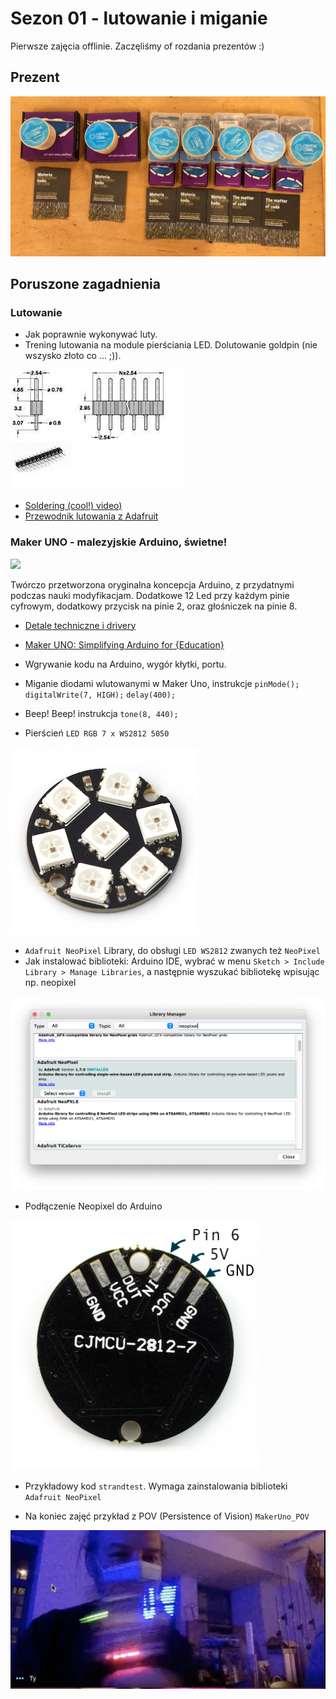 # Sezon 01 - lutowanie i miganie

Pierwsze zajęcia offlinie. Zaczęliśmy of rozdania prezentów :)

## Prezent

![](zestaw.jpg)

## Poruszone zagadnienia

### Lutowanie
- Jak poprawnie wykonywać luty.
- Trening lutowania na module pierściania LED. Dolutowanie goldpin (nie wszysko złoto co … ;)).

![](goldpin.jpg)

- [Soldering (cool!) video)](https://youtu.be/QKbJxytERvg)
- [Przewodnik lutowania z Adafruit](https://learn.adafruit.com/adafruit-guide-excellent-soldering)

### Maker UNO - malezyjskie Arduino, świetne!
![](https://ksr-ugc.imgix.net/assets/020/483/931/36dac5c036b77eac5bf85a26b23f0b8e_original.gif?w=680&fit=max&v=1520485057&auto=format&gif-q=50&q=92&s=6cafeb7a1e9447f19d8a729d2fe50367)

Twórczo przetworzona oryginalna koncepcja Arduino, z przydatnymi  podczas nauki modyfikacjam. Dodatkowe 12 Led przy każdym pinie cyfrowym, dodatkowy przycisk na pinie 2, oraz głośniczek na pinie 8.

- [Detale techniczne i drivery](https://www.cytron.io/c-arduino/c-arduino-main-board/p-maker-uno-simplifying-arduino-for-education) 
- [Maker UNO: Simplifying Arduino for {Education}](https://makeruno.com.my)

- Wgrywanie kodu na Arduino, wygór kłytki, portu.
- Miganie diodami wlutowanymi w Maker Uno, instrukcje `pinMode();` `digitalWrite(7, HIGH);` `delay(400);`
- Beep! Beep! instrukcja `tone(8, 440);`
- Pierścień `LED RGB 7 x WS2812 5050`

![](../foto/pierscien-led-rgb-7.jpg)

- `Adafruit NeoPixel` Library, do obsługi `LED WS2812` zwanych też `NeoPixel`
- Jak instalować biblioteki: Arduino IDE, wybrać w menu `Sketch > Include Library > Manage Libraries`, a następnie wyszukać bibliotekę wpisując np. neopixel

![](library_manager.png)

- Podłączenie Neopixel do Arduino

![](led-arduino.jpg)

- Przykładowy kod `strandtest`. Wymaga zainstalowania biblioteki `Adafruit NeoPixel`

- Na koniec zajęć przykład z POV (Persistence of Vision) `MakerUno_POV`

![](POV.png)



